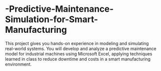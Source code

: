 # -Predictive-Maintenance-Simulation-for-Smart-Manufacturing
This project gives you hands-on experience in modeling and simulating real-world systems. You  will develop and analyze a predictive maintenance model for industrial machines using Microsoft  Excel, applying techniques learned in class to reduce downtime and costs in a smart  manufacturing environment. 
